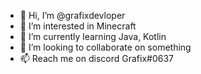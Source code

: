 - 👋 Hi, I’m @grafixdevloper
- 👀 I’m interested in Minecraft
- 🌱 I’m currently learning Java, Kotlin
- 💞️ I’m looking to collaborate on something
- 📫 Reach me on discord Grafix#0637

<!---
grafixdevloper/grafixdevloper is a ✨ special ✨ repository because its `README.md` (this file) appears on your GitHub profile.
You can click the Preview link to take a look at your changes.
--->
